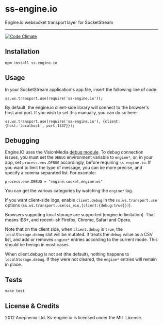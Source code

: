 ss-engine.io
============

Engine.io websocket transport layer for SocketStream


---
[![Code Climate](https://codeclimate.com/repos/526feae589af7e5b62003c6a/badges/6f90bb9baa3d88d9f552/gpa.png)](https://codeclimate.com/repos/526feae589af7e5b62003c6a/feed)

Installation
---

    npm install ss-engine.io

Usage
---

In your SocketStream application's app file, insert the following line of code:

    ss.ws.transport.use(require('ss-engine.io'));

By default, the engine.io client-side library will connect to the browser's host and port. If you wish to set this manually, you can do so here:

    ss.ws.transport.use(require('ss-engine.io'), {client:{host:'localhost', port:1337}});

Debugging
---

Engine.IO uses the VisionMedia [debug module](https://github.com/visionmedia/debug). To debug connection issues, you must set the `DEBUG` environment variable to `engine*`, or, in your app, set `process.env.DEBUG` accordingly, before requiring `ss-engine.io`. If you want to limit the type of message, you can be more precise, and specify a comma separated list. For example:
    
    process.env.DEBUG = "engine:socket,engine:ws"

You can get the various categories by watching the `engine*` log.


If you want client-side logs, enable `client.debug` in the `ss.ws.transport.use` options (`ss.ws.transport.use(ss_eio,{client:{debug:true}})`).

Browsers suppoting local storage are supported (engine.io limitation). That means IE8+, and recent-ish Firefox, Chrome, Safari and Opera. 

Note that on the client side, when `client.debug` is `true`, the `localStorage.debug` slot will be mutated. It treats the `debug` value as a CSV list, and add or removes `engine*` entries according to the current mode. This should be benign in most cases.

When client.debug is not set (the default), nothing happens to `localStorage.debug`. If they were not cleared, the `engine*` entries will remain in place.

Tests
---

    make test
 
License & Credits
---

2012 Anephenix Ltd. Ss-engine.io is licensed under the MIT License.
